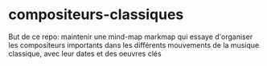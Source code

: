 # compositeurs-classiques
But de ce repo: maintenir une mind-map markmap qui essaye d'organiser les compositeurs importants dans les différents mouvements de la musique classique, avec leur dates et des oeuvres clés
